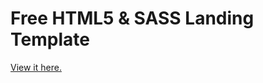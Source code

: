 # Free HTML5 & SASS Landing Template

[View it here.](https://sanderdebr.github.io/html-sass-landing-template/)

